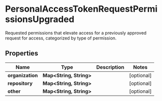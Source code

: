 

# PersonalAccessTokenRequestPermissionsUpgraded

Requested permissions that elevate access for a previously approved request for access, categorized by type of permission.

## Properties

| Name | Type | Description | Notes |
|------------ | ------------- | ------------- | -------------|
|**organization** | **Map&lt;String, String&gt;** |  |  [optional] |
|**repository** | **Map&lt;String, String&gt;** |  |  [optional] |
|**other** | **Map&lt;String, String&gt;** |  |  [optional] |



